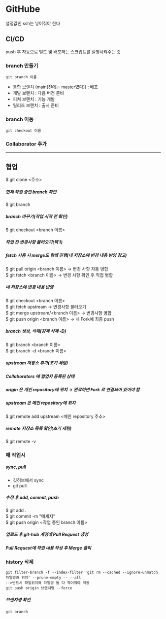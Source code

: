 # GitHube
설정값인 ssh는 넣어줘야 한다
## CI/CD
push 후 자동으로 빌드 및 배포하는 스크립트를 실행시켜주는 것
### branch 만들기
    git branch 이름
- 통합 브랜치 (main(전에는 master였다)) : 배포
- 개발 브랜치 : 다음 버전 준비
- 피쳐 브랜치 : 기능 개발
- 릴리즈 브랜치 : 출시 준비

### branch 이동

    git checkout 이름

### Collaborator 추가

---
## 협업
$ git clone <주소>

##### 현재 작업 중인 branch 확인
$ git branch

##### branch 바꾸기(작업 시작 전 확인)
$ git checkout <branch 이름>

##### 작업 전 변경사항 불러오기(택 1)
##### fetch 사용 시 merge도 함께 진행(내 저장소에 변경 내용 반영 참고)
$ git pull origin <branch 이름> → 변경 사항 자동 병합<br/>
$ git fetch <branch 이름> → 변경 사항 확인 후 직접 병합

##### 내 저장소에 변경 내용 반영
$ git checkout <branch 이름><br/>
$ git fetch upstream → 변경사항 불러오기<br/>
$ git merge upstream/<branch 이름> → 변경사항 병합<br/>
$ git push origin <branch 이름> → 내 Fork에 최종 push

##### branch 생성, 삭제(강제 삭제 -D)
$ git branch <branch 이름><br/>
$ git branch -d <branch 이름>

##### upstream 저장소 추가(초기 세팅)
##### Collaborators 에 협업자 등록된 상태
##### origin 은 개인 repository에 위치 → 완료하면 Fork 로 연결되어 있어야 함
##### upstream 은 메인 repository에 위치
$ git remote add upstream <메인 repository 주소>

##### remote 저장소 목록 확인(초기 세팅)
$ git remote -v


### 매 작업시
##### sync, pull
- 깃허브에서 sync
- git pull

##### 수정 후 add, commit, push
$ git add .<br/>
$ git commit -m "메세지"<br/>
$ git push origin <작업 중인 branch 이름><br/>

##### 업로드 후 git-hub 계정에 Pull Request 생성
##### Pull Request에 작업 내용 작성 후 Merge 클릭





### history 삭제
    git filter-branch -f --index-filter 'git rm --cached --ignore-unmatch 파일명과 위치' --prune-empty -- --all
    -->반드시 파일위치와 파일명 둘 다 적어줘야 작동
    git push origin 브랜치명 --force
##### 브랜치명 확인
    git branch